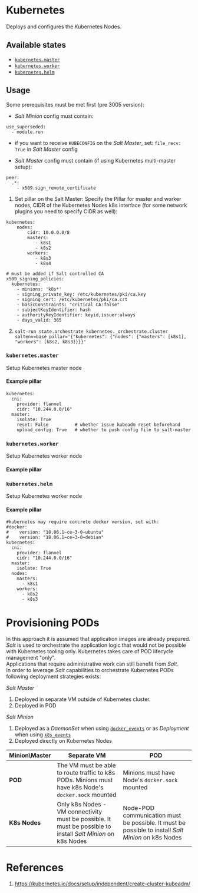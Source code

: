 # Kubernetes
Deploys and configures the Kubernetes Nodes.  

## Available states
 - [`kubernetes.master`](#kubernetesmaster)
 - [`kubernetes.worker`](#kubernetesworker)
 - [`kubernetes.helm`](#kuberneteshelm)

## Usage
Some prerequisites must be met first (pre 3005 version):
 - _Salt Minion_ config must contain:
```
use_superseded:
  - module.run
```
 - if you want to receive `KUBECONFIG` on the _Salt Master_, set: `file_recv: True` in _Salt Master_ config

 - _Salt Master_ config must contain (if using Kubernetes multi-master setup):
```
peer:
  .*:
    - x509.sign_remote_certificate
```

1. Set pillar on the Salt Master:
Specify the Pillar for master and worker nodes, CIDR of the Kubernetes Nodes k8s interface (for some network plugins you need to specify CIDR as well):
```
kubernetes:
    nodes:
        cidr: 10.0.0.0/8
        masters:
           - k8s1
           - k8s2
        workers:
           - k8s3
           - k8s4

# must be added if Salt controlled CA
x509_signing_policies:
  kubernetes:
    - minions: 'k8s*'
    - signing_private_key: /etc/kubernetes/pki/ca.key
    - signing_cert: /etc/kubernetes/pki/ca.crt
    - basicConstraints: "critical CA:false"
    - subjectKeyIdentifier: hash
    - authorityKeyIdentifier: keyid,issuer:always
    - days_valid: 365
```
2. `salt-run state.orchestrate kubernetes._orchestrate.cluster saltenv=base pillar='{"kubernetes": {"nodes": {"masters": [k8s1], "workers": [k8s2, k8s3]}}}'`

### `kubernetes.master`
Setup Kubernetes master node

#### Example pillar
```
kubernetes:
  cni:
    provider: flannel
    cidr: "10.244.0.0/16"
  master:
    isolate: True
    reset: False          # whether issue kubeadm reset beforehand 
    upload_config: True   # whether to push config file to salt-master
```

### `kubernetes.worker`
Setup Kubernetes worker node

#### Example pillar

### `kubernetes.helm`
Setup Kubernetes worker node

#### Example pillar
```
#kubernetes may require concrete docker version, set with:
#docker:
#    version: "18.06.1~ce~3-0~ubuntu"
#    version: "18.06.1~ce~3-0~debian"
kubernetes:
  cni:
    provider: flannel
    cidr: "10.244.0.0/16"
  master:
    isolate: True
  nodes:
    masters:
      - k8s1
    workers:
      - k8s2
      - k8s3
```

# Provisioning PODs
In this approach it is assumed that application images are already prepared. _Salt_ is used to orchestrate the application logic that would not be possible with Kubernetes tooling only. 
Kubernetes takes care of POD lifecycle management "only".  
Applications that require administrative work can still benefit from _Salt_.  
In order to leverage _Salt_ capabilities to orchestrate Kubernetes PODs following deployment strategies exists:  

_Salt Master_
 1. Deployed in separate VM outside of Kubernetes cluster.  
 2. Deployed in POD

_Salt Minion_
 1. Deployed as a _DaemonSet_ when using [`docker_events`](https://docs.saltstack.com/en/latest/ref/engines/all/salt.engines.docker_events.html) or as _Deployment_ when using [`k8s_events`](https://github.com/kiemlicz/ambassador/blob/master/salt/base/_engines/k8s_events.py)
 2. Deployed directly on Kubernetes Nodes
 
| Minion\Master | Separate VM | POD |
| - | - | - |
| **POD** | The VM must be able to route traffic to k8s PODs. Minions must have k8s Node's `docker.sock` mounted | Minions must have Node's `docker.sock` mounted |
| **K8s Nodes** | Only k8s Nodes - VM connectivity must be possible. It must be possible to install _Salt Minion_ on k8s Nodes | Node-POD communication must be possible. It must be possible to install _Salt Minion_ on k8s Nodes | 


# References
1. https://kubernetes.io/docs/setup/independent/create-cluster-kubeadm/
